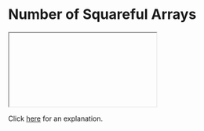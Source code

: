# Number of Squareful Arrays 

<iframe></iframe>

Click [here](Explanation.md) for an explanation.


